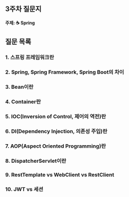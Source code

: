 ## 3주차 질문지
#### 주제: ☕ Spring

## 질문 목록
### 1. 스프링 프레임워크란
### 2. Spring, Spring Framework, Spring Boot의 차이
### 3. Bean이란
### 4. Container란
### 5. IOC(Inversion of Control, 제어의 역전)란
### 6. DI(Dependency Injection, 의존성 주입)란
### 7. AOP(Aspect Oriented Programming)란
### 8. DispatcherServlet이란
### 9. RestTemplate vs WebClient vs RestClient
### 10. JWT vs 세션
